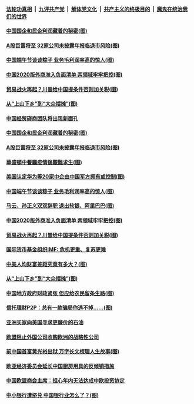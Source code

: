 

####  [法轮功真相](../../../../basic/blob/master/README.md?t=06261202) &nbsp;|&nbsp; [九评共产党](../../../../9ping.md/blob/master/README.md?t=06261202) &nbsp;|&nbsp; [解体党文化](../../../../jtdwh.md/blob/master/README.md?t=06261202)  &nbsp;|&nbsp; [共产主义的终极目的](../../../../gczydzjmd.md/blob/master/README.md?t=06261202) &nbsp;|&nbsp; [魔鬼在统治我们的世界](../../../../mgztzwmdsj.md/blob/master/README.md?t=06261202) 

#### [中国国企和民企利润藏着的秘密(图)](../pages/p5/937711.md?t=06261202) 

#### [A股巨雷将至 32家公司未披露年报临退市风险(图)](../pages/p5/937727.md?t=06261202) 

#### [中国端午节谈谈粽子 业务毛利润率高的惊人(图)](../pages/p5/937695.md?t=06261202) 

#### [中国2020版外商准入负面清单 两领域牢牢把控(图)](../pages/p5/937687.md?t=06261202) 

#### [贸易战火再起？川普给中国提条件否则加关税(图)](../pages/p5/937682.md?t=06261202) 

#### [从“上山下乡”到“大众摆摊”(图)](../pages/p5/937620.md?t=06261202) 

#### [中国经贸磋商团队将出现新面孔](../pages/p5/937736.md?t=06261202) 

#### [中国国企和民企利润藏着的秘密(图)](../pages/p5/937711.md?t=06261202) 

#### [A股巨雷将至 32家公司未披露年报临退市风险(图)](../pages/p5/937727.md?t=06261202) 

#### [華盛頓中餐廳疫情後艱難求生(图)](../pages/p5/937726.md?t=06261202) 

#### [美国认定华为等20家中企由中国军方拥有或控制(图)](../pages/p5/937724.md?t=06261202) 

#### [中国端午节谈谈粽子 业务毛利润率高的惊人(图)](../pages/p5/937695.md?t=06261202) 

#### [马云、孙正义双双辞职 退出软银、阿里巴巴(图)](../pages/p5/937690.md?t=06261202) 

#### [中国2020版外商准入负面清单 两领域牢牢把控(图)](../pages/p5/937687.md?t=06261202) 

#### [贸易战火再起？川普给中国提条件否则加关税(图)](../pages/p5/937682.md?t=06261202) 

#### [国际货币基金组织IMF: 危机更重、复苏更难](../pages/p5/937676.md?t=06261202) 

#### [中美人均财富差距究竟有多大？(图)](../pages/p5/937633.md?t=06261202) 

#### [从“上山下乡”到“大众摆摊”(图)](../pages/p5/937620.md?t=06261202) 

#### [中国地方政府财政紧张 但应给农民留条生路(图)](../pages/p5/937593.md?t=06261202) 

#### [信托理财P2P：总有一款骗局你逃不掉……(图)](../pages/p5/937618.md?t=06261202) 

#### [亚洲买家向美国寻求更廉价的石油](../pages/p5/937608.md?t=06261202) 

#### [欧盟阻止外国公司收购欧洲的战略性公司](../pages/p5/937606.md?t=06261202) 

#### [前中国首富黄光裕出狱 万字长文梳理人生故事(图)](../pages/p5/937586.md?t=06261202) 

#### [欧亚经济委员会延长中国厨房用具的反倾销措施](../pages/p5/937582.md?t=06261202) 

#### [中国欧盟商会主席：担心年内无法达成中欧投资协定](../pages/p5/937575.md?t=06261202) 

#### [中小银行遭挤兑 中国银行业怎么了？(图)](../pages/p5/937574.md?t=06261202) 

